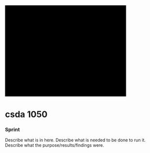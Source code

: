 ![Logo of the project](https://github.com/SgtAngle/CSDA-1050F18S1/blob/master/ShawnMills-304420/spint%201/Title.gif)
# csda 1050

### Sprint
Describe what is in here. 
Describe what is needed to be done to run it. 
Describe what the purpose/results/findings were. 
